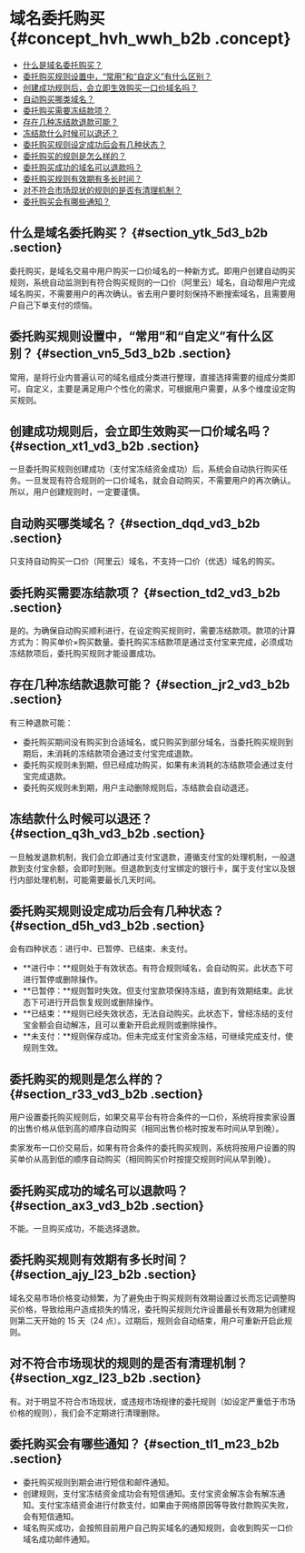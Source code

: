 # 域名委托购买 {#concept_hvh_wwh_b2b .concept}

-   [什么是域名委托购买？](#section_ytk_5d3_b2b)
-   [委托购买规则设置中，“常用”和“自定义”有什么区别？](#section_vn5_5d3_b2b)
-   [创建成功规则后，会立即生效购买一口价域名吗？](#section_xt1_vd3_b2b)
-   [自动购买哪类域名？](#section_dqd_vd3_b2b)
-   [委托购买需要冻结款项？](#section_td2_vd3_b2b)
-   [存在几种冻结款退款可能？](#section_jr2_vd3_b2b)
-   [冻结款什么时候可以退还？](#section_q3h_vd3_b2b)
-   [委托购买规则设定成功后会有几种状态？](#section_d5h_vd3_b2b)
-   [委托购买的规则是怎么样的？](#section_r33_vd3_b2b)
-   [委托购买成功的域名可以退款吗？](#section_ax3_vd3_b2b)
-   [委托购买规则有效期有多长时间？](#section_ajy_l23_b2b)
-   [对不符合市场现状的规则的是否有清理机制？](#section_xgz_l23_b2b)
-   [委托购买会有哪些通知？](#section_tl1_m23_b2b)

## 什么是域名委托购买？ {#section_ytk_5d3_b2b .section}

委托购买，是域名交易中用户购买一口价域名的一种新方式。即用户创建自动购买规则，系统自动监测到有符合购买规则的一口价（阿里云）域名，自动帮用户完成域名购买，不需要用户的再次确认。省去用户要时刻保持不断搜索域名，且需要用户自己下单支付的烦恼。

## 委托购买规则设置中，“常用”和“自定义”有什么区别？ {#section_vn5_5d3_b2b .section}

常用，是将行业内普遍认可的域名组成分类进行整理，直接选择需要的组成分类即可。自定义，主要是满足用户个性化的需求，可根据用户需要，从多个维度设定购买规则。

## 创建成功规则后，会立即生效购买一口价域名吗？ {#section_xt1_vd3_b2b .section}

一旦委托购买规则创建成功（支付宝冻结资金成功）后，系统会自动执行购买任务。一旦发现有符合规则的一口价域名，就会自动购买，不需要用户的再次确认。所以，用户创建规则时，一定要谨慎。

## 自动购买哪类域名？ {#section_dqd_vd3_b2b .section}

只支持自动购买一口价（阿里云）域名，不支持一口价（优选）域名的购买。

## 委托购买需要冻结款项？ {#section_td2_vd3_b2b .section}

是的。为确保自动购买顺利进行，在设定购买规则时，需要冻结款项。款项的计算方式为：购买单价×购买数量。委托购买冻结款项是通过支付宝来完成，必须成功冻结款项后，委托购买规则才能设置成功。

## 存在几种冻结款退款可能？ {#section_jr2_vd3_b2b .section}

有三种退款可能：

-   委托购买期间没有购买到合适域名，或只购买到部分域名，当委托购买规则到期后，未消耗的冻结款项会通过支付宝完成退款。
-   委托购买规则未到期，但已经成功购买，如果有未消耗的冻结款项会通过支付宝完成退款。
-   委托购买规则未到期，用户主动删除规则后，冻结款会自动退还。

## 冻结款什么时候可以退还？ {#section_q3h_vd3_b2b .section}

一旦触发退款机制，我们会立即通过支付宝退款，遵循支付宝的处理机制，一般退款到支付宝余额，会即时到账。但退款到支付宝绑定的银行卡，属于支付宝以及银行内部处理机制，可能需要最长几天时间。

## 委托购买规则设定成功后会有几种状态？ {#section_d5h_vd3_b2b .section}

会有四种状态：进行中、已暂停、已结束、未支付。

-   **进行中：**规则处于有效状态。有符合规则域名，会自动购买。此状态下可进行暂停或删除操作。
-   **已暂停：**规则暂时失效。但支付宝款项保持冻结，直到有效期结束。此状态下可进行开启恢复规则或删除操作。
-   **已结束：**规则已经失效状态，无法自动购买。此状态下，曾经冻结的支付宝金额会自动解冻，且可以重新开启此规则或删除操作。
-   **未支付：**规则保存成功。但未完成支付宝资金冻结，可继续完成支付，使规则生效。

## 委托购买的规则是怎么样的？ {#section_r33_vd3_b2b .section}

用户设置委托购买规则后，如果交易平台有符合条件的一口价，系统将按卖家设置的出售价格从低到高的顺序自动购买（相同出售价格时按发布时间从早到晚）。

卖家发布一口价交易后，如果有符合条件的委托购买规则，系统将按用户设置的购买单价从高到低的顺序自动购买（相同购买价时按提交规则时间从早到晚）。

## 委托购买成功的域名可以退款吗？ {#section_ax3_vd3_b2b .section}

不能。一旦购买成功，不能选择退款。

## 委托购买规则有效期有多长时间？ {#section_ajy_l23_b2b .section}

域名交易市场价格变动频繁，为了避免由于购买规则有效期设置过长而忘记调整购买价格，导致给用户造成损失的情况，委托购买规则允许设置最长有效期为创建规则第二天开始的 15 天（24 点）。过期后，规则会自动结束，用户可重新开启此规则。

## 对不符合市场现状的规则的是否有清理机制？ {#section_xgz_l23_b2b .section}

有。对于明显不符合市场现状，或违规市场规律的委托规则（如设定严重低于市场价格的规则），我们会不定期进行清理删除。

## 委托购买会有哪些通知？ {#section_tl1_m23_b2b .section}

-   委托购买规则到期会进行短信和邮件通知。
-   创建规则，支付宝冻结资金成功会有短信通知。支付宝资金解冻会有解冻通知。支付宝冻结资金进行付款支付，如果由于网络原因等导致付款购买失败，会有短信通知。
-   域名购买成功，会按照目前用户自己购买域名的通知规则，会收到购买一口价域名成功邮件通知。


